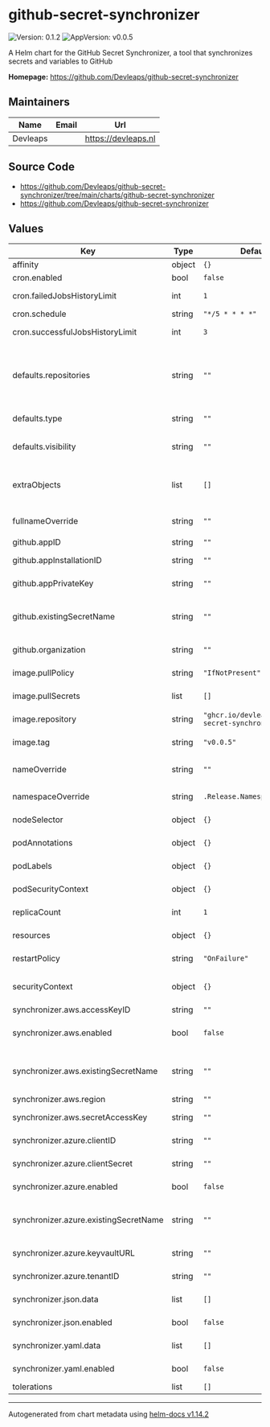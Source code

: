 # github-secret-synchronizer

![Version: 0.1.2](https://img.shields.io/badge/Version-0.1.2-informational?style=flat-square) ![AppVersion: v0.0.5](https://img.shields.io/badge/AppVersion-v0.0.5-informational?style=flat-square)

A Helm chart for the GitHub Secret Synchronizer, a tool that synchronizes secrets and variables to GitHub

**Homepage:** <https://github.com/Devleaps/github-secret-synchronizer>

## Maintainers

| Name | Email | Url |
| ---- | ------ | --- |
| Devleaps |  | <https://devleaps.nl> |

## Source Code

* <https://github.com/Devleaps/github-secret-synchronizer/tree/main/charts/github-secret-synchronizer>
* <https://github.com/Devleaps/github-secret-synchronizer>

## Values

| Key | Type | Default | Description |
|-----|------|---------|-------------|
| affinity | object | `{}` | Affinity for the pod |
| cron.enabled | bool | `false` | Enables the cron job |
| cron.failedJobsHistoryLimit | int | `1` | The number of failed jobs to keep |
| cron.schedule | string | `"*/5 * * * *"` | The cron schedule |
| cron.successfulJobsHistoryLimit | int | `3` | The number of successful jobs to keep |
| defaults.repositories | string | `""` | Default value for repositories (in case visibility is selected). Needs to be comma-separated of repository names |
| defaults.type | string | `""` | Default value for type (secret, variable) |
| defaults.visibility | string | `""` | Default value for visibility (all, private, selected) |
| extraObjects | list | `[]` | Array of extra K8s manifests to deploy # Note: Supports use of custom Helm templates |
| fullnameOverride | string | `""` | String to fully override `"github-secret-synchronizer.fullname"` |
| github.appID | string | `""` | The GitHub App ID |
| github.appInstallationID | string | `""` | GitHub App installation ID |
| github.appPrivateKey | string | `""` | The GitHub App Private Key |
| github.existingSecretName | string | `""` | Whether a secret already exists in Kubernetes with the necessary properties |
| github.organization | string | `""` | The GitHub organization |
| image.pullPolicy | string | `"IfNotPresent"` | Pull policy for the container image |
| image.pullSecrets | list | `[]` | Pull secrets for the container image |
| image.repository | string | `"ghcr.io/devleaps/github-secret-synchronizer"` | Repository of the container image |
| image.tag | string | `"v0.0.5"` | Tag for the container image |
| nameOverride | string | `""` | Provide a name in place of `github-secret-synchronizer` |
| namespaceOverride | string | `.Release.Namespace` | Override the namespace |
| nodeSelector | object | `{}` | Schedule on specific node |
| podAnnotations | object | `{}` | Provide a map of annotations for the pod |
| podLabels | object | `{}` | Provide a map of labels for the pod |
| podSecurityContext | object | `{}` | Setting the the security context for the pod |
| replicaCount | int | `1` | Setting the replica count |
| resources | object | `{}` | Setting the resources for the container(s) |
| restartPolicy | string | `"OnFailure"` | The restart policy for the cron job |
| securityContext | object | `{}` | Setting the security context for the container(s) |
| synchronizer.aws.accessKeyID | string | `""` | The AWS access key ID |
| synchronizer.aws.enabled | bool | `false` | Enables the AWS Secrets Manager synchronizer |
| synchronizer.aws.existingSecretName | string | `""` | Whether a secret already exists in Kubernetes with the necessary properties |
| synchronizer.aws.region | string | `""` | The AWS region |
| synchronizer.aws.secretAccessKey | string | `""` | The AWS secret access key |
| synchronizer.azure.clientID | string | `""` | The Azure Key Vault client ID |
| synchronizer.azure.clientSecret | string | `""` | The Azure Key Vault client secret |
| synchronizer.azure.enabled | bool | `false` | Enables the Azure Key Vault synchronizer |
| synchronizer.azure.existingSecretName | string | `""` | Whether a secret already exists in Kubernetes with the necessary properties |
| synchronizer.azure.keyvaultURL | string | `""` | The Azure Key Vault URL |
| synchronizer.azure.tenantID | string | `""` | The Azure Key Vault tenant ID |
| synchronizer.json.data | list | `[]` | The JSON data to be synchronized |
| synchronizer.json.enabled | bool | `false` | Enables the JSON synchronizer |
| synchronizer.yaml.data | list | `[]` | The YAML data to be synchronized |
| synchronizer.yaml.enabled | bool | `false` | Enables the YAML synchronizer |
| tolerations | list | `[]` | Tolerations for the pod |

----------------------------------------------
Autogenerated from chart metadata using [helm-docs v1.14.2](https://github.com/norwoodj/helm-docs/releases/v1.14.2)
